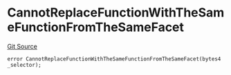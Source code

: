 # CannotReplaceFunctionWithTheSameFunctionFromTheSameFacet
[Git Source](https://github.com/thrackle-io/Tron/blob/afc52571532b132ea1dea91ad1d1f1af07381e8a/src/economic/ruleProcessor/nontagged/RuleProcessorDiamondLib.sol)


```solidity
error CannotReplaceFunctionWithTheSameFunctionFromTheSameFacet(bytes4 _selector);
```

